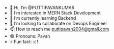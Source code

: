  - 👋 Hi, I’m @PUTTIPAVANKUMAR
- 👀 I’m interested in MERN Stack Development
- 🌱 I’m currently learning Backend
- 💞️ I’m looking to collaborate on Devops Engineer
- 📫 How to reach me  puttipavan2004@gmail.com
- 😄 Pronouns:  Pavan
- ⚡ Fun fact: :( !

<!---
PUTTIPAVANKUMAR/PUTTIPAVANKUMAR is a ✨ special ✨ repository because its `README.md` (this file) appears on your GitHub profile.
You can click the Preview link to take a look at your changes.
--->

